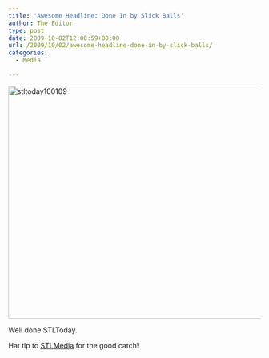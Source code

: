 ```yaml
---
title: 'Awesome Headline: Done In by Slick Balls'
author: The Editor
type: post
date: 2009-10-02T12:00:59+00:00
url: /2009/10/02/awesome-headline-done-in-by-slick-balls/
categories:
  - Media

---
```

[<img class="aligncenter size-full wp-image-1873" title="stltoday100109" src="http://punchingkitty.com/wp-content/uploads/2009/10/stltoday100109.jpg" alt="stltoday100109" width="600" height="465" srcset="http://media.punchingkitty.com/wordpress/2009/10/stltoday100109.jpg 600w, http://media.punchingkitty.com/wordpress/2009/10/stltoday100109-300x232.jpg 300w" sizes="(max-width: 600px) 100vw, 600px" />][1]

Well done STLToday.

Hat tip to [STLMedia][2] for the good catch!

 [1]: http://punchingkitty.com/wp-content/uploads/2009/10/stltoday100109.jpg
 [2]: http://stlmediastuff.blogspot.com/2009/10/headline-says-it-all.html